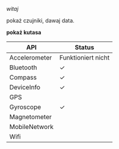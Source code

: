 *witaj*

pokaż czujniki, dawaj data.

__pokaż kutasa__


| API | Status |
|---|---|
| Accelerometer | Funktioniert nicht |
| Bluetooth | ✓ |
| Compass | ✓ |
| DeviceInfo | ✓ |
| GPS |  |
| Gyroscope | ✓ |
| Magnetometer |  |
| MobileNetwork |  |
| Wifi |  |

